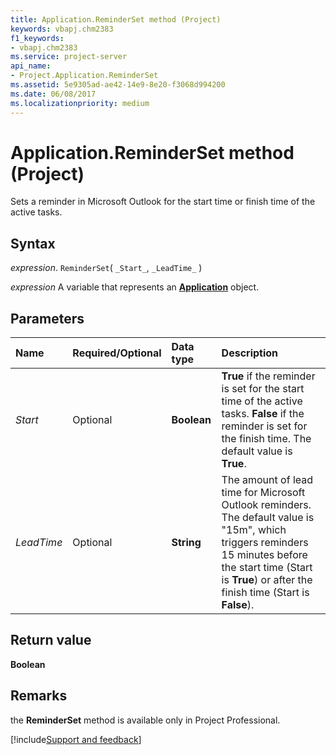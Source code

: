 ```yaml
---
title: Application.ReminderSet method (Project)
keywords: vbapj.chm2383
f1_keywords:
- vbapj.chm2383
ms.service: project-server
api_name:
- Project.Application.ReminderSet
ms.assetid: 5e9305ad-ae42-14e9-8e20-f3068d994200
ms.date: 06/08/2017
ms.localizationpriority: medium
---
```



# Application.ReminderSet method (Project)

Sets a reminder in Microsoft Outlook for the start time or finish time of the active tasks.


## Syntax

_expression_. `ReminderSet`( `_Start_`, `_LeadTime_` )

_expression_ A variable that represents an **[Application](Project.Application.md)** object.


## Parameters



|Name|Required/Optional|Data type|Description|
|:-----|:-----|:-----|:-----|
| _Start_|Optional|**Boolean**|**True** if the reminder is set for the start time of the active tasks. **False** if the reminder is set for the finish time. The default value is **True**.|
| _LeadTime_|Optional|**String**|The amount of lead time for Microsoft Outlook reminders. The default value is "15m", which triggers reminders 15 minutes before the start time (Start is **True**) or after the finish time (Start is **False**).|

## Return value

 **Boolean**


## Remarks

the **ReminderSet** method is available only in Project Professional.

[!include[Support and feedback](~/includes/feedback-boilerplate.md)]